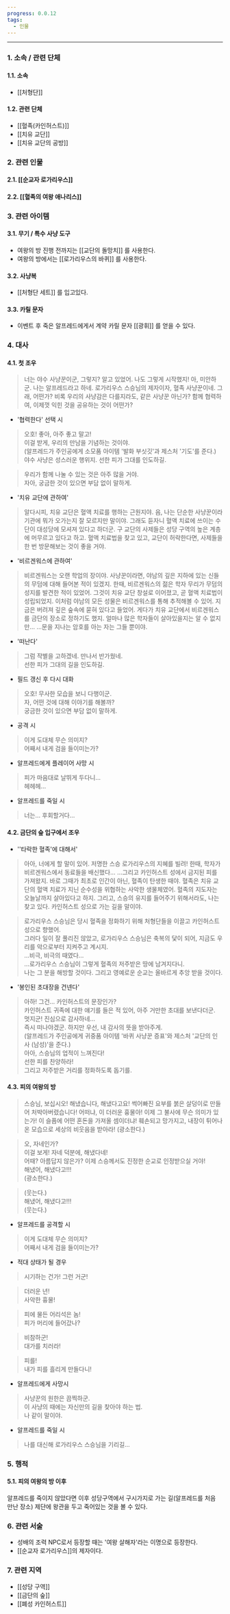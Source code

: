 ```yaml
---
progress: 0.0.12
tags:
  - 인물
---
```

---
### 1. 소속 / 관련 단체
#### 1.1. 소속
- [[처형단]]
#### 1.2. 관련 단체
- [[혈족(카인허스트)]]
- [[치유 교단]]
- [[치유 교단의 공방]]
### 2. 관련 인물
#### 2.1. [[순교자 로가리우스]]
#### 2.2. [[혈족의 여왕 애나리스]]

### 3. 관련 아이템
#### 3.1. 무기 / 특수 사냥 도구
- 여왕의 방 진행 전까지는 [[교단의 돌망치]] 를 사용한다.
- 여왕의 방에서는 [[로가리우스의 바퀴]] 를 사용한다.
#### 3.2. 사냥복 
- [[처형단 세트]] 를 입고있다.
#### 3.3. 카릴 문자
- 이벤트 후 죽은 알프레드에게서 계약 카릴 문자 [[광휘]] 를 얻을 수 있다.

### 4. 대사
#### 4.1. 첫 조우
> 너는 야수 사냥꾼이군, 그렇지?
알고 있었어. 나도 그렇게 시작했지!
아, 미안하군. 나는 알프레드라고 하네.
로가리우스 스승님의 제자이자, 혈족 사냥꾼이네.
그래, 어떤가? 비록 우리의 사냥감은 다를지라도, 같은 사냥꾼 아닌가?
함께 협력하여, 이제껏 익힌 것을 공유하는 것이 어떤가?

- '협력한다' 선택 시
>오호! 좋아, 아주 좋고 말고!  
이걸 받게, 우리의 만남을 기념하는 것이야.  
(알프레드가 주인공에게 소모품 아이템 '발화 부싯깃'과 제스처 '기도'를 준다.)  
야수 사냥은 성스러운 행위지. 선한 피가 그대를 인도하길.

>우리가 함께 나눌 수 있는 것은 아주 많을 거야.  
자아, 궁금한 것이 있으면 부담 없이 말하게.

- '치유 교단에 관하여'
>알다시피, 치유 교단은 혈액 치료를 행하는 근원지야.
음, 나는 단순한 사냥꾼이라 기관에 뭐가 오가는지 잘 모르지만 말이야.
그래도 듣자니 혈액 치료에 쓰이는 수단이 대성당에 모셔져 있다고 하더군.
구 교단의 사제들은 성당 구역의 높은 계층에 머무르고 있다고 하고.
혈액 치료법을 찾고 있고, 교단이 허락한다면, 사제들을 한 번 방문해보는 것이 좋을 거야.

- '비르겐워스에 관하여'
>비르겐워스는 오랜 학업의 장이야.
사냥꾼이라면, 야남의 깊은 지하에 있는 신들의 무덤에 대해 들어본 적이 있겠지.
한때, 비르겐워스의 젊은 학자 무리가 무덤의 성지를 발견한 적이 있었어.
그것이 치유 교단 창설로 이어졌고, 곧 혈액 치료법이 성립되었지.
이처럼 야남의 모든 성물은 비르겐워스를 통해 추적해볼 수 있어.
지금은 버려져 깊은 숲속에 묻혀 있다고 들었어.
게다가 치유 교단에서 비르겐워스를 금단의 장소로 정하기도 했지.
얼마나 많은 학자들이 살아있을지는 알 수 없지만...
...문을 지나는 암호를 아는 자는 그들 뿐이야.

- '떠난다'
>그럼 작별을 고하겠네. 만나서 반가웠네.  
선한 피가 그대의 길을 인도하길.

- 필드 갱신 후 다시 대화
>오호! 무사한 모습을 보니 다행이군.  
자, 어떤 것에 대해 이야기를 해볼까?  
궁금한 것이 있으면 부담 없이 말하게.

- 공격 시
>이게 도대체 무슨 의미지?  
어째서 내게 검을 들이미는가?

- 알프레드에게 플레이어 사망 시
>피가 마음대로 날뛰게 두다니…  
헤헤헤…

- 알프레드를 죽일 시
>너는… 후회할거다…


#### 4.2. 금단의 숲 입구에서 조우
- ''타락한 혈족'에 대해서'
>아아, 너에게 할 말이 있어.
저명한 스승 로가리우스의 지혜를 빌려!
한때, 학자가 비르겐워스에서 동료들을 배신했다…
…그리고 카인허스트 성에서 금지된 피를 가져왔지.
바로 그때가 최초로 인간이 아닌, 혈족이 탄생한 때야.
혈족은 치유 교단의 혈액 치료가 지닌 순수성을 위협하는 사악한 생물체였어.
혈족의 지도자는 오늘날까지 살아있다고 하지.
그리고, 스승의 유지를 들어주기 위해서라도, 나는 찾고 있다.
카인허스트 성으로 가는 길을 말이야.

>로가리우스 스승님은 당시 혈족을 정화하기 위해 처형단들을 이끌고 카인허스트 성으로 향했어.  
그러다 일이 잘 풀리진 않았고, 로가리우스 스승님은 축복의 닻이 되어, 지금도 우리를 악으로부터 지켜주고 계시지.  
…비극, 비극의 때였다…  
…로가리우스 스승님이 그렇게 혈족의 저주받은 땅에 남겨지다니.  
나는 그 분을 해방할 것이다. 그리고 영예로운 순교는 올바르게 추앙 받을 것이다.

- '봉인된 초대장을 건넨다'
>아하! 그건… 카인허스트의 문장인가?  
카인허스트 귀족에 대한 얘기를 들은 적 있어, 아주 거만한 초대를 보낸다더군.  
멋지군! 진심으로 감사하네…  
즉시 떠나야겠군. 하지만 우선, 내 감사의 뜻을 받아주게.  
(알프레드가 주인공에게 귀중품 아이템 '바퀴 사냥꾼 증표'와 제스처 '교단의 인사 (남성)'을 준다.)  
아아, 스승님의 업적이 느껴진다!  
선한 피를 찬양하라!  
그리고 저주받은 거리를 정화하도록 돕기를.

#### 4.3. 피의 여왕의 방
>스승님, 보십시오! 해냈습니다, 해냈다고요!
썩어빠진 요부를 붉은 살덩이로 만들어 처박아버렸습니다!
어떠냐, 이 더러운 흉물아!
이제 그 불사에 무슨 의미가 있는가! 이 슬픔에 어떤 혼돈을 가져올 셈이더냐!
훼손되고 망가지고, 내장이 튀어나온 모습으로 세상의 비웃음을 받아라!
(광소한다.)

>오, 자네인가?  
이걸 보게! 자네 덕분에, 해냈다네!  
어때? 아름답지 않은가? 이제 스승께서도 진정한 순교로 인정받으실 거야!  
해냈어, 해냈다고!!!  
(광소한다.)

> (웃는다.)  
해냈어, 해냈다고!!!  
(웃는다.)

- 알프레드를 공격할 시
>이게 도대체 무슨 의미지?  
어째서 내게 검을 들이미는가?

- 적대 상태가 될 경우
>시기하는 건가! 그런 거군!

> 더러운 년!  
사악한 흉물!

>피에 물든 어리석은 놈!  
피가 머리에 들어갔나?

>비참하군!  
대가를 치러라!

>피를!  
내가 피를 흘리게 만들다니!

- 알프레드에게 사망시
> 사냥꾼의 원한은 끔찍하군.  
이 사냥의 때에는 자신만의 길을 찾아야 하는 법.  
나 같이 말이야.

- 알프레드를 죽일 시
>나를 대신해 로가리우스 스승님을 기리길…

### 5. 행적
#### 5.1. 피의 여왕의 방 이후
알프레드를 죽이지 않았다면 이후 성당구역에서 구시가지로 가는 길(알프레드를 처음 만난 장소) 제단에 왕관을 두고 죽어있는 것을 볼 수 있다.

### 6. 관련 서술
- 성배의 조력 NPC로서 등장할 때는 '여왕 살해자'라는 이명으로 등장한다.
- [[순교자 로가리우스]]의 제자이다.

### 7. 관련 지역
- [[성당 구역]]
- [[금단의 숲]]
- [[폐성 카인허스트]]